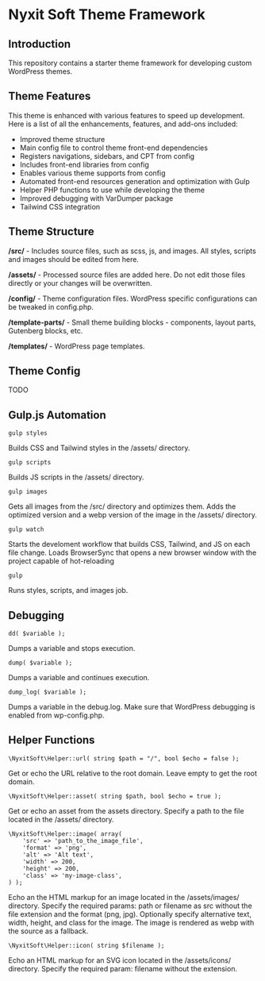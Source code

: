 # Nyxit Soft Theme Framework

## Introduction

This repository contains a starter theme framework for developing custom WordPress themes.

## Theme Features

This theme is enhanced with various features to speed up development. Here is a list of all the enhancements, features, and add-ons included:

- Improved theme structure
- Main config file to control theme front-end dependencies
- Registers navigations, sidebars, and CPT from config
- Includes front-end libraries from config
- Enables various theme supports from config
- Automated front-end resources generation and optimization with Gulp
- Helper PHP functions to use while developing the theme
- Improved debugging with VarDumper package
- Tailwind CSS integration

## Theme Structure

**/src/** - Includes source files, such as scss, js, and images. All styles, scripts and images should be edited from here.

**/assets/** - Processed source files are added here. Do not edit those files directly or your changes will be overwritten.

**/config/** - Theme configuration files. WordPress specific configurations can be tweaked in config.php.

**/template-parts/** - Small theme building blocks - components, layout parts, Gutenberg blocks, etc.

**/templates/** - WordPress page templates.

## Theme Config

TODO

## Gulp.js Automation

`gulp styles`

Builds CSS and Tailwind styles in the /assets/ directory.

`gulp scripts`

Builds JS scripts in the /assets/ directory.

`gulp images`

Gets all images from the /src/ directory and optimizes them. Adds the optimized version and a webp version of the image in the /assets/ directory.

`gulp watch`

Starts the develoment workflow that builds CSS, Tailwind, and JS on each file change. Loads BrowserSync that opens a new browser window with the project capable of hot-reloading

`gulp`

Runs styles, scripts, and images job.

## Debugging

`dd( $variable );`

Dumps a variable and stops execution.

`dump( $variable );`

Dumps a variable and continues execution.

`dump_log( $variable );`

Dumps a variable in the debug.log. Make sure that WordPress debugging is enabled from wp-config.php.

## Helper Functions

`\NyxitSoft\Helper::url( string $path = "/", bool $echo = false );`

Get or echo the URL relative to the root domain. Leave empty to get the root domain.

`\NyxitSoft\Helper::asset( string $path, bool $echo = true );`

Get or echo an asset from the assets directory. Specify a path to the file located in the /assets/ directory.

```
\NyxitSoft\Helper::image( array(
    'src' => 'path_to_the_image_file',
    'format' => 'png',
    'alt' => 'Alt text',
    'width' => 200,
    'height' => 200,
    'class' => 'my-image-class',
) );
```

Echo an the HTML markup for an image located in the /assets/images/ directory. Specify the required params: path or filename as src without the file extension and the format (png, jpg). Optionally specify alternative text, width, height, and class for the image. The image is rendered as webp with the source as a fallback.

`\NyxitSoft\Helper::icon( string $filename );`

Echo an HTML markup for an SVG icon located in the /assets/icons/ directory. Specify the required param: filename without the extension.

